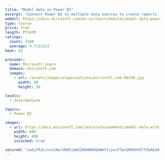 ```yaml
---
title: "Model data in Power BI"
excerpt: "Connect Power BI to multiple data sources to create reports. Define the relationship between your data sources."
webUrl: https://docs.microsoft.com/en-us/learn/modules/model-data-power-bi/
type: course
price: Free
length: PT1H7M
ratings:
  count: 7340
  average: 4.7121253
heat: 62

provider:
  name: Microsoft Learn
  domain: microsoft.com
  images:
    - url: /assets/images/organizations/microsoft.com-50x50.jpg
      width: 50
      height: 50

levels:
  - Intermediate

topics:
  - Power BI

images:
  - url: https://docs.microsoft.com/learn/achievements/model-data-with-power-bi-desktop-social.png
    width: 800
    height: 400
    isCached: true

secured: "swXjFRJLivvn1Ne/U6W51aW2ZA64N6DQeWmltcyxcFTpa1N66OI6T75kAAJHIIL6/m8JAEKH3NUz+Beh/Hr+nkIW6Q2AS5h+/koXR1og+1wCOfwxfH/6qcPpwuMWgKbKfsH0fBYtFLFQhbmB7onA3HGxFvqEA9QjgwyVUN1u/YpetkrN47hCz4Wd6Z8eRvktuaqKHyFtkhiJ8FiSIgc4WIvNE11n7cmslNSlvHK3tMPyMgqxTFeSJOVyZ9cIhLhOSAVQl7W9Zo/5+nf1V4ovsbgLWa1kkj6oV3P3VhJesWc0Zfu7+gNFsEm/0B547hzTARy0MWnov8PNzETWAyZQWxbEM1rbPmCtkhduP+7Vjtv3/2Z25URBcs/m7sVo/aIf2P55PmW3V0XO4ewUYK/02Gh1Cjz565wVQ0CWULaNmlc=;M926haqD5YHNcOZKZ8i2SA=="
---
```


